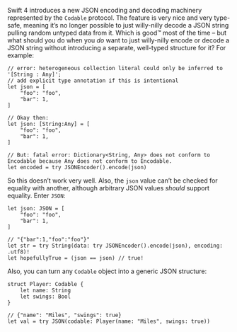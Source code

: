 Swift 4 introduces a new JSON encoding and decoding machinery represented by the `Codable` protocol. The feature is very nice and very type-safe, meaning it’s no longer possible to just willy-nilly decode a JSON string pulling random untyped data from it. Which is good™ most of the time – but what should you do when you _do_ want to just willy-nilly encode or decode a JSON string without introducing a separate, well-typed structure for it? For example:

```
// error: heterogeneous collection literal could only be inferred to '[String : Any]';
// add explicit type annotation if this is intentional
let json = [
    "foo": "foo",
    "bar": 1,
]

// Okay then:
let json: [String:Any] = [
    "foo": "foo",
    "bar": 1,
]

// But: fatal error: Dictionary<String, Any> does not conform to Encodable because Any does not conform to Encodable.
let encoded = try JSONEncoder().encode(json)
```

So this doesn’t work very well. Also, the `json` value can’t be checked for equality with another, although arbitrary JSON values _should_ support equality. Enter `JSON`:

```
let json: JSON = [
    "foo": "foo",
    "bar": 1,
]

// "{"bar":1,"foo":"foo"}"
let str = try String(data: try JSONEncoder().encode(json), encoding: .utf8)!
let hopefullyTrue = (json == json) // true!
```

Also, you can turn any `Codable` object into a generic JSON structure:

```
struct Player: Codable {
    let name: String
    let swings: Bool
}

// {"name": "Miles", "swings": true}
let val = try JSON(codable: Player(name: "Miles", swings: true))
```